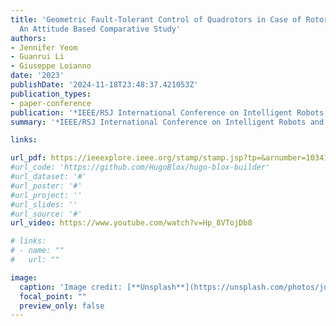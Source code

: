 ```yaml
---
title: 'Geometric Fault-Tolerant Control of Quadrotors in Case of Rotor Failures:
  An Attitude Based Comparative Study'
authors:
- Jennifer Yeom
- Guanrui Li
- Giuseppe Loianno
date: '2023'
publishDate: '2024-11-18T23:48:37.421053Z'
publication_types:
- paper-conference
publication: '*IEEE/RSJ International Conference on Intelligent Robots and Systems (IROS)*'
summary: '*IEEE/RSJ International Conference on Intelligent Robots and Systems (IROS)*'

links:

url_pdf: https://ieeexplore.ieee.org/stamp/stamp.jsp?tp=&arnumber=10341669
#url_code: 'https://github.com/HugoBlox/hugo-blox-builder'
#url_dataset: '#'
#url_poster: '#'
#url_project: ''
#url_slides: ''
#url_source: '#'
url_video: https://www.youtube.com/watch?v=Hp_8VTojDb8 

# links:
# - name: ""
#   url: ""

image:
  caption: 'Image credit: [**Unsplash**](https://unsplash.com/photos/jdD8gXaTZsc)'
  focal_point: ""
  preview_only: false
---
```

